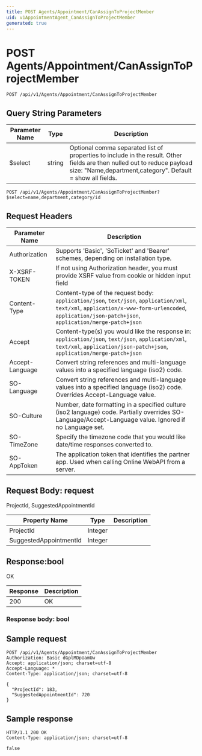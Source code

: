 ```yaml
---
title: POST Agents/Appointment/CanAssignToProjectMember
uid: v1AppointmentAgent_CanAssignToProjectMember
generated: true
---
```


# POST Agents/Appointment/CanAssignToProjectMember

```http
POST /api/v1/Agents/Appointment/CanAssignToProjectMember
```









## Query String Parameters

| Parameter Name | Type |  Description |
|----------------|------|--------------|
| $select | string |  Optional comma separated list of properties to include in the result. Other fields are then nulled out to reduce payload size: "Name,department,category". Default = show all fields. |

```http
POST /api/v1/Agents/Appointment/CanAssignToProjectMember?$select=name,department,category/id
```


## Request Headers

| Parameter Name | Description |
|----------------|-------------|
| Authorization  | Supports 'Basic', 'SoTicket' and 'Bearer' schemes, depending on installation type. |
| X-XSRF-TOKEN   | If not using Authorization header, you must provide XSRF value from cookie or hidden input field |
| Content-Type | Content-type of the request body: `application/json`, `text/json`, `application/xml`, `text/xml`, `application/x-www-form-urlencoded`, `application/json-patch+json`, `application/merge-patch+json` |
| Accept         | Content-type(s) you would like the response in: `application/json`, `text/json`, `application/xml`, `text/xml`, `application/json-patch+json`, `application/merge-patch+json` |
| Accept-Language | Convert string references and multi-language values into a specified language (iso2) code. |
| SO-Language | Convert string references and multi-language values into a specified language (iso2) code. Overrides Accept-Language value. |
| SO-Culture | Number, date formatting in a specified culture (iso2 language) code. Partially overrides SO-Language/Accept-Language value. Ignored if no Language set. |
| SO-TimeZone | Specify the timezone code that you would like date/time responses converted to. |
| SO-AppToken | The application token that identifies the partner app. Used when calling Online WebAPI from a server. |

## Request Body: request 

ProjectId, SuggestedAppointmentId 

| Property Name | Type |  Description |
|----------------|------|--------------|
| ProjectId | Integer |  |
| SuggestedAppointmentId | Integer |  |

## Response:bool

OK

| Response | Description |
|----------------|-------------|
| 200 | OK |

### Response body: bool


## Sample request

```http!
POST /api/v1/Agents/Appointment/CanAssignToProjectMember
Authorization: Basic dGplMDpUamUw
Accept: application/json; charset=utf-8
Accept-Language: *
Content-Type: application/json; charset=utf-8

{
  "ProjectId": 183,
  "SuggestedAppointmentId": 720
}
```

## Sample response

```http_
HTTP/1.1 200 OK
Content-Type: application/json; charset=utf-8

false
```
